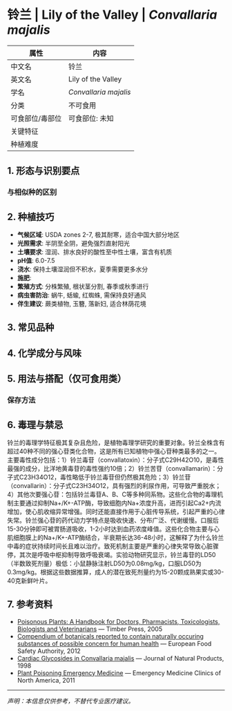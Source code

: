 # 铃兰 | Lily of the Valley | *Convallaria majalis*

| 属性 | 内容 |
|------|------|
| 中文名 | 铃兰 |
| 英文名 | Lily of the Valley |
| 学名 | *Convallaria majalis* |
| 分类 | 不可食用 |
| 可食部位/毒部位 | 可食部位: 未知 |
| 关键特征 |  |
| 种植难度 |  |

## 1. 形态与识别要点



### 与相似种的区别



## 2. 种植技巧

- **气候区域**: USDA zones 2-7, 极其耐寒，适合中国大部分地区
- **光照需求**: 半阴至全阴，避免强烈直射阳光
- **土壤要求**: 湿润、排水良好的酸性至中性土壤，富含有机质
- **pH值**: 6.0-7.5
- **浇水**: 保持土壤湿润但不积水，夏季需要更多水分
- **施肥**: 
- **繁殖方式**: 分株繁殖, 根状茎分割, 春季或秋季进行
- **病虫害防治**: 蜗牛, 蛞蝓, 红蜘蛛, 需保持良好通风
- **伴生建议**: 蕨类植物, 玉簪, 落新妇, 适合林荫花境

## 3. 常见品种



## 4. 化学成分与风味



## 5. 用法与搭配（仅可食用类）



### 保存方法



## 6. 毒理与禁忌

铃兰的毒理学特征极其复杂且危险，是植物毒理学研究的重要对象。铃兰全株含有超过40种不同的强心苷类化合物，这是所有已知植物中强心苷种类最多的之一。主要毒性成分包括：1）铃兰毒苷（convallatoxin）：分子式C29H42O10，是毒性最强的成分，比洋地黄毒苷的毒性强约10倍；2）铃兰苦苷（convallamarin）：分子式C23H34O12，毒性略低于铃兰毒苷但仍然极其危险；3）铃兰苷（convallarin）：分子式C23H34O12，具有强烈的利尿作用，可导致严重脱水；4）其他次要强心苷：包括铃兰毒苷A、B、C等多种同系物。这些化合物的毒理机制主要通过抑制Na+/K+-ATP酶，导致细胞内Na+浓度升高，进而引起Ca2+内流增加，使心肌收缩异常增强。同时还能直接作用于心脏传导系统，引起严重的心律失常。铃兰强心苷的药代动力学特点是吸收快速、分布广泛、代谢缓慢。口服后15-30分钟即可被胃肠道吸收，1-2小时达到血药浓度峰值。这些化合物主要与心肌细胞膜上的Na+/K+-ATP酶结合，半衰期长达36-48小时，这解释了为什么铃兰中毒的症状持续时间长且难以治疗。致死机制主要是严重的心律失常导致心脏骤停，其次是呼吸中枢抑制导致呼吸衰竭。实验动物研究显示，铃兰毒苷的LD50（半数致死剂量）极低：小鼠静脉注射LD50为0.08mg/kg，口服LD50为0.3mg/kg。根据这些数据推算，成人的潜在致死剂量约为15-20颗成熟果实或30-40克新鲜叶片。

## 7. 参考资料

- [Poisonous Plants: A Handbook for Doctors, Pharmacists, Toxicologists, Biologists and Veterinarians](https://www.timberpress.com/book/9780881927511/poisonous-plants) — Timber Press, 2005
- [Compendium of botanicals reported to contain naturally occuring substances of possible concern for human health](https://efsa.onlinelibrary.wiley.com/doi/abs/10.2903/j.efsa.2012.2663) — European Food Safety Authority, 2012
- [Cardiac Glycosides in Convallaria majalis](https://pubs.acs.org/doi/abs/10.1021/np970444t) — Journal of Natural Products, 1998
- [Plant Poisoning Emergency Medicine](https://www.emed.theclinics.com/article/S0733-8627(11)00013-1/abstract) — Emergency Medicine Clinics of North America, 2011

---
*声明：本信息仅供参考，不替代专业医疗建议。*